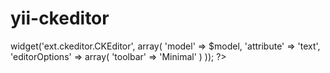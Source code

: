 yii-ckeditor
============
<?php
    $this->widget('ext.ckeditor.CKEditor', array(
        'model' => $model,
        'attribute' => 'text',
        'editorOptions' => array(
            'toolbar' => 'Minimal'
        )
    ));
?>
